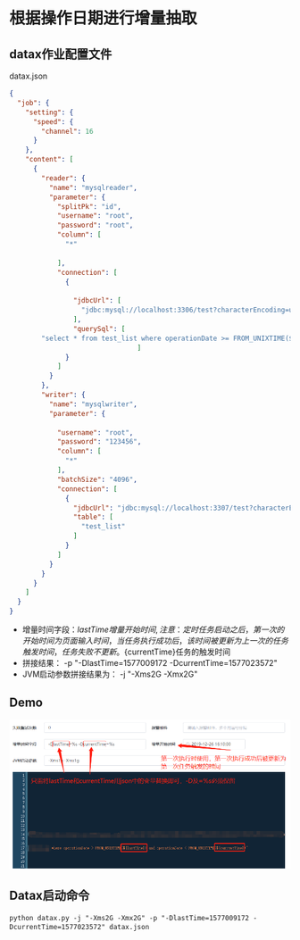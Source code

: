 # 根据操作日期进行增量抽取

## datax作业配置文件

datax.json

```json
{
  "job": {
    "setting": {
      "speed": {
        "channel": 16
      }
    },
    "content": [
      {
        "reader": {
          "name": "mysqlreader",
          "parameter": {
            "splitPk": "id",
            "username": "root",
            "password": "root",
            "column": [
              "*"

            ],
            "connection": [
              {
                
                "jdbcUrl": [
                  "jdbc:mysql://localhost:3306/test?characterEncoding=utf8"
                ],
				"querySql": [
        "select * from test_list where operationDate >= FROM_UNIXTIME(${lastTime}) and operationDate < FROM_UNIXTIME(${currentTime})"
                                ]
              }
            ]
          }
        },
        "writer": {
          "name": "mysqlwriter",
          "parameter": {
           
            "username": "root",
            "password": "123456",
            "column": [
              "*"
            ],
            "batchSize": "4096",
            "connection": [
              {
                "jdbcUrl": "jdbc:mysql://localhost:3307/test?characterEncoding=utf8",
                "table": [
                  "test_list"
                ]
              }
            ]
          }
        }
      }
    ]
  }
}
```

- 增量时间字段：${lastTime}增量开始时间, 注意：定时任务启动之后，第一次的开始时间为页面输入时间，当任务执行成功后，该时间被更新为上一次的任务触发时间，任务失败不更新。${currentTime}任务的触发时间
- 拼接结果： -p "-DlastTime=1577009172 -DcurrentTime=1577023572"
- JVM启动参数拼接结果为： -j "-Xms2G -Xmx2G"
## Demo
![](https://github.com/WeiYe-Jing/datax-web/blob/master/doc/img/add_job_param.png)
## Datax启动命令

```shell
python datax.py -j "-Xms2G -Xmx2G" -p "-DlastTime=1577009172 -DcurrentTime=1577023572" datax.json
```


